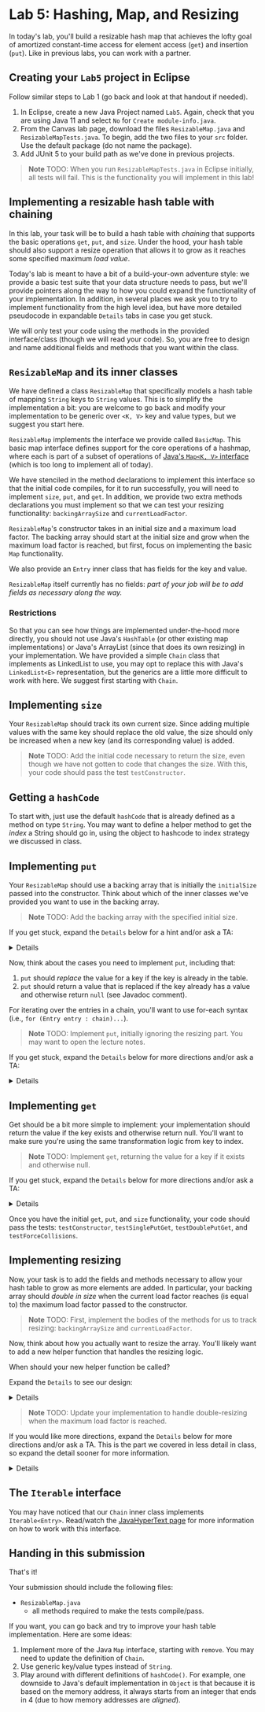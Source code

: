 # Lab 5: Hashing, Map, and Resizing

In today's lab, you'll build a resizable hash map that achieves the lofty goal of amortized constant-time access for element access (`get`) and insertion (`put`). Like in previous labs, you can work with a partner.

## Creating your `Lab5` project in Eclipse

Follow similar steps to Lab 1 (go back and look at that handout if needed). 
1. In Eclipse, create a new Java Project named `Lab5`. Again, check that you are using Java 11 and select `No` for `Create module-info.java`. 
2. From the Canvas lab page, download the files `ResizableMap.java` and `ResizableMapTests.java`. To begin, add the two files to your `src` folder. Use the default package (do not name the package). 
3. Add JUnit 5 to your build path as we've done in previous projects.

> **Note**
> TODO: When you run `ResizableMapTests.java` in Eclipse initially, all tests will fail. This is the functionality you will implement in this lab!

## Implementing a resizable hash table with chaining

In this lab, your task will be to build a hash table with _chaining_ that supports the basic operations `get`, `put`, and `size`. Under the hood, your hash table should also support a resize operation that allows it to grow as it reaches some specified maximum _load value_.

Today's lab is meant to have a bit of a build-your-own adventure style: we provide a basic test suite that your data structure needs to pass, but we'll provide pointers along the way to how you could expand the functionality of your implementation. In addition, in several places we ask you to try to implement functionality from the high level idea, but have more detailed pseudocode in expandable `Details` tabs in case you get stuck. 

We will only test your code using the methods in the provided interface/class (though we will read your code). So, you are free to design and name additional fields and methods that you want within the class.

## `ResizableMap` and its inner classes

We have defined a class `ResizableMap` that specifically models a hash table of mapping `String` keys to `String` values. This is to simplify the implementation a bit: you are welcome to go back and modify your implementation to be generic over `<K, V>` key and value types, but we suggest you start here.

`ResizableMap` implements the interface we provide called `BasicMap`. This basic map interface defines support for the core operations of a hashmap, where each is part of a  subset of operations of [Java's `Map<K, V>` interface][javamap] (which is too long to implement all of today).

[javamap]: https://docs.oracle.com/javase/8/docs/api/java/util/Map.html 

We have stenciled in the method declarations to implement this interface so that the initial code compiles, for it to run successfully, you will need to implement `size`, `put`, and `get`. In addition, we provide two extra methods declarations you must implement so that we can test your resizing functionality: `backingArraySize` and `currentLoadFactor`. 

`ResizableMap`'s constructor takes in an initial size and a maximum load factor. The backing array should start at the initial size and grow when the maximum load factor is reached, but first, focus on implementing the basic `Map` functionality.

We also provide an `Entry` inner class that has fields for the key and value. 

`ResizableMap` itself currently has no fields: *part of your job will be to add fields as necessary along the way.*

### Restrictions

So that you can see how things are implemented under-the-hood more directly, you should not use Java's `HashTable` (or other existing map implementations) or Java's ArrayList (since that does its own resizing) in your implementation. We have provided a simple `Chain` class that implements as LinkedList to use, you may opt to replace this with Java's `LinkedList<E>` representation, but the generics are a little more difficult to work with here. We suggest first starting with `Chain`.

## Implementing `size`

Your `ResizableMap` should track its own current size. Since adding multiple values with the same key should replace the old value, the size should only be increased when a new key (and its corresponding value) is added.

> **Note**
> TODO: Add the initial code necessary to return the size, even though we have not gotten to code that changes the size. With this, your code should pass the test `testConstructor`.

## Getting a `hashCode`

To start with, just use the default `hashCode` that is already defined as a method on type `String`. You may want to define a helper method to get the _index_ a String should go in, using the object to hashcode to index strategy we discussed in class. 

## Implementing `put`

Your `ResizableMap` should use a backing array that is initially the `initialSize` passed into the constructor. Think about which of the inner classes we've provided you want to use in the backing array.

> **Note**
> TODO: Add the backing array with the specified initial size. 

If you get stuck, expand the `Details` below for a hint and/or ask a TA:

<details>

We provide a `Chain` inner class that should be used as elements of the array.

</details>

Now, think about the cases you need to implement `put`, including that:
1. `put` should _replace_ the value for a key if the key is already in the table. 
2. `put` should return a value that is replaced if the key already has a value and otherwise return `null` (see Javadoc comment).

For iterating over the entries in a chain, you'll want to use for-each syntax (i.e., `for (Entry entry : chain)...`).

> **Note**
> TODO: Implement `put`, initially ignoring the resizing part. You may want to open the lecture notes.

If you get stuck, expand the `Details` below for more directions and/or ask a TA:

<details>

Steps in your algorithm for `put`:
1. `put` should first get the index of the key, possibly by calling your helper function.
2. `put` should then check whether the table already has a `Chain` stored at that index. If it does not, you'll want to create a new `Chain`.
3. Now that you have a chain, look through the entries to see if the key already exists. If the key already exists, you'll need to make sure you are able to return the old value before you overwrite it with a new value.
4. If the key doesn't already exist, add it as a new entry. Be sure to update the size.

</details>

## Implementing `get`

Get should be a bit more simple to implement: your implementation should return the value if the key exists and otherwise return null. You'll want to make sure you're using the same transformation logic from key to index.

> **Note**
> TODO: Implement `get`, returning the value for a key if it exists and otherwise null.

If you get stuck, expand the `Details` below for more directions and/or ask a TA:

<details>

Steps in your algorithm for `get`:
1. `get` should first get the index of the key, possibly by calling your helper function.
2. `get` then needs to check whether the key exists within the bucket at that index.

</details>

Once you have the initial `get`, `put`, and `size` functionality, your code should pass the tests: `testConstructor`, `testSinglePutGet`, `testDoublePutGet`, and `testForceCollisions`.

## Implementing resizing

Now, your task is to add the fields and methods necessary to allow your hash table to grow as more elements are added. In particular, your backing array should _double in size_ when the current load factor reaches (is equal to) the maximum load factor passed to the constructor.

> **Note**
> TODO: First, implement the bodies of the methods for us to track resizing: `backingArraySize` and `currentLoadFactor`.

Now, think about how you actually want to resize the array. You'll likely want to add a new helper function that handles the resizing logic.

When should your new helper function be called?

Expand the `Details` to see our design:

<details>

Our solution calls a resize helper function at the end of `put` after a new key and value are added. 

</details>

> **Note**
> TODO: Update your implementation to handle double-resizing when the maximum load factor is reached. 

If you would like more directions, expand the `Details` below for more directions and/or ask a TA. This is the part we covered in less detail in class, so expand the detail sooner for more information.

<details>

Steps in your algorithm for resizing:
1. Check whether the the current load factor has reached the maximum load factor.
2. Calculate the new backing array size by doubling the current backing array size.
3. Create a local variable to store the old array.
4. Set the backing array to a new array with the new size.
5. Remember to update/reset any fields tracking the size, now that you have a new (empty) backing array.
6. Add the items from the old table to the new array. You can use your existing `put` method!

</details>

## The `Iterable` interface

You may have noticed that our `Chain` inner class implements `Iterable<Entry>`. Read/watch the [JavaHyperText page][iterable] for more information on how to work with this interface.

[iterable]: https://www.cs.cornell.edu/courses/JavaAndDS/iteratorIterable/iterator.html

## Handing in this submission

That's it!

Your submission should include the following files:
- `ResizableMap.java`
   - all methods required to make the tests compile/pass.

If you want, you can go back and try to improve your hash table implementation. Here are some ideas:
1. Implement more of the Java `Map` interface, starting with `remove`. You may need to update the definition of `Chain`. 
2. Use generic key/value types instead of `String`. 
3. Play around with different definitions of `hashCode()`. For example, one downside to Java's default implementation in `Object` is that because it is based on the memory address, it always starts from an integer that ends in 4 (due to how memory addresses are _aligned_). 
